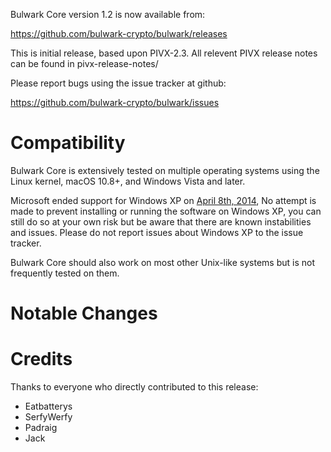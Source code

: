 Bulwark Core version 1.2 is now available from:

  <https://github.com/bulwark-crypto/bulwark/releases>

This is initial release, based upon PIVX-2.3.  All relevent PIVX release notes can be found in pivx-release-notes/
  
Please report bugs using the issue tracker at github:

  <https://github.com/bulwark-crypto/bulwark/issues>

Compatibility
==============

Bulwark Core is extensively tested on multiple operating systems using
the Linux kernel, macOS 10.8+, and Windows Vista and later.

Microsoft ended support for Windows XP on [April 8th, 2014](https://www.microsoft.com/en-us/WindowsForBusiness/end-of-xp-support),
No attempt is made to prevent installing or running the software on Windows XP, you
can still do so at your own risk but be aware that there are known instabilities and issues.
Please do not report issues about Windows XP to the issue tracker.

Bulwark Core should also work on most other Unix-like systems but is not
frequently tested on them.

Notable Changes
===============

Credits
=======

Thanks to everyone who directly contributed to this release:
- Eatbatterys
- SerfyWerfy
- Padraig
- Jack
